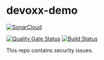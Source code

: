# devoxx-demo

[![SonarCloud](https://sonarcloud.io/images/project_badges/sonarcloud-white.svg)](https://sonarcloud.io/dashboard?id=sonarsource-devoxx-demo_devoxx-demo) 

[![Quality Gate Status](https://sonarcloud.io/api/project_badges/measure?project=sonarsource-devoxx-demo_devoxx-demo&metric=alert_status)](https://sonarcloud.io/dashboard?id=sonarsource-devoxx-demo_devoxx-demo) [![Build Status](https://travis-ci.com/sonarsource-devoxx-demo/devoxx-demo.svg?branch=master)](https://travis-ci.com/sonarsource-devoxx-demo/devoxx-demo)

This repo contains security issues.
